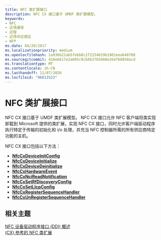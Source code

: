 ```yaml
---
title: NFC 类扩展接口
description: NFC CX 接口基于 UMDF 类扩展模型。
keywords:
- NFC
- 近场通信
- 近程
- 近场邻近感应
- NFP
ms.date: 04/20/2017
ms.localizationpriority: medium
ms.openlocfilehash: 1a936b21ab5febb8c2f2154019b1901eeab48708
ms.sourcegitcommit: 418e6617e2a695c9cb4b37b5b60e264760858acd
ms.translationtype: MT
ms.contentlocale: zh-CN
ms.lasthandoff: 12/07/2020
ms.locfileid: "96813523"
---
```

# <a name="nfc-class-extension-interface"></a>NFC 类扩展接口


NFC CX 接口基于 UMDF 类扩展模型。 NFC CX 接口允许 NFC 客户端将类实现卸载到 Microsoft 提供的类扩展，实现 NFC CX 接口，同时允许客户端驱动程序执行特定于传输的初始化和 i/o 处理，并充当 NFC 控制器所需的所有供应商特定功能的主机。

NFC CX 接口包括以下方法：

-   [**NfcCxDeviceInitConfig**](/windows-hardware/drivers/ddi/nfccx/nf-nfccx-nfccxdeviceinitconfig)
-   [**NfcCxDeviceInitialize**](/windows-hardware/drivers/ddi/nfccx/nf-nfccx-nfccxdeviceinitialize)
-   [**NfcCxDeviceDeinitialize**](/windows-hardware/drivers/ddi/nfccx/nf-nfccx-nfccxdevicedeinitialize)
-   [**NfcCxHardwareEvent**](/windows-hardware/drivers/ddi/nfccx/nf-nfccx-nfccxhardwareevent)
-   [**NfcCxNciReadNotification**](/windows-hardware/drivers/ddi/nfccx/nf-nfccx-nfccxncireadnotification)
-   [**NfcCxSetRfDiscoveryConfig**](/windows-hardware/drivers/ddi/nfccx/nf-nfccx-nfccxsetrfdiscoveryconfig)
-   [**NfcCxSetLlcpConfig**](/windows-hardware/drivers/ddi/nfccx/nf-nfccx-nfccxsetllcpconfig)
-   [**NfcCxRegisterSequenceHandler**](/windows-hardware/drivers/ddi/nfccx/nf-nfccx-nfccxregistersequencehandler)
-   [**NfcCxUnRegisterSequenceHandler**](/windows-hardware/drivers/ddi/nfccx/nf-nfccx-nfccxunregistersequencehandler)

 

 
## <a name="related-topics"></a>相关主题
[NFC 设备驱动程序接口 (DDI) 概述](/windows-hardware/drivers/ddi/index)  
[ (CX) 参考的 NFC 类扩展](/windows-hardware/drivers/ddi/index)
